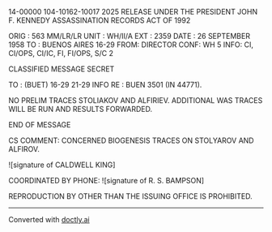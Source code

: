 14-00000
104-10162-10017
2025 RELEASE UNDER THE PRESIDENT JOHN F. KENNEDY ASSASSINATION RECORDS ACT OF 1992

ORIG : 563 MM/LR/LR
UNIT : WH/II/A
EXT : 2359
DATE : 26 SEPTEMBER 1958
TO : BUENOS AIRES 16-29
FROM: DIRECTOR
CONF: WH 5
INFO: CI, CI/OPS, CI/IC, FI, FI/OPS, S/C 2

CLASSIFIED MESSAGE
SECRET

TO : (BUET) 16-29
21-29
INFO
RE : BUEN 3501 (IN 44771).

NO PRELIM TRACES STOLIAKOV AND ALFIRIEV. ADDITIONAL WAS TRACES WILL BE RUN AND RESULTS FORWARDED.

END OF MESSAGE

CS COMMENT: CONCERNED BIOGENESIS TRACES ON STOLYAROV AND ALFIROV.

![signature of CALDWELL KING]

COORDINATED BY PHONE:
![signature of R. S. BAMPSON]

REPRODUCTION BY OTHER THAN THE ISSUING OFFICE IS PROHIBITED.


---
Converted with [doctly.ai](https://doctly.ai)